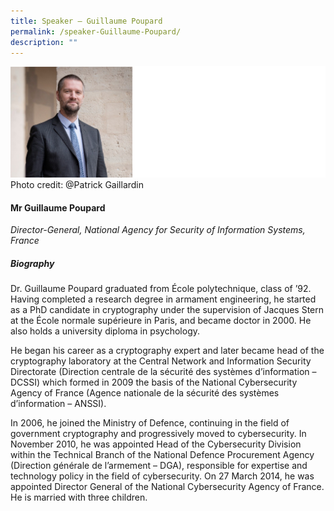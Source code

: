 ```yaml
---
title: Speaker – Guillaume Poupard
permalink: /speaker-Guillaume-Poupard/
description: ""
---
```

![](/images/Speakers/Guillaume%20Poupard.jpg)
Photo credit: @Patrick Gaillardin 

#### **Mr Guillaume Poupard**

*Director-General, National Agency for Security of Information Systems, France*  

##### **Biography**
Dr. Guillaume Poupard graduated from École polytechnique, class of ’92. Having completed a research degree in armament engineering, he started as a PhD candidate in cryptography under the supervision of Jacques Stern at the École normale supérieure in Paris, and became doctor in 2000. He also holds a university diploma in psychology.

He began his career as a cryptography expert and later became head of the cryptography laboratory at the Central Network and Information Security Directorate (Direction centrale de la sécurité des systèmes d’information – DCSSI) which formed in 2009 the basis of the National Cybersecurity Agency of France (Agence nationale de la sécurité des systèmes d’information – ANSSI).

In 2006, he joined the Ministry of Defence, continuing in the field of government cryptography and progressively moved to cybersecurity. In November 2010, he was appointed Head of the Cybersecurity Division within the Technical Branch of the National Defence Procurement Agency (Direction générale de l’armement – DGA), responsible for expertise and technology policy in the field of cybersecurity. On 27 March 2014, he was appointed Director General of the National Cybersecurity Agency of France. He is married with three children.
